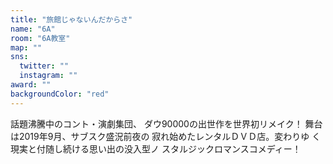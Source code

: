 ```yaml
---
title: "旅館じゃないんだからさ"
name: "6A"
room: "6A教室"
map: ""
sns:
  twitter: ""
  instagram: ""
award: ""
backgroundColor: "red"
---
```


話題沸騰中のコント・演劇集団、
ダウ90000の出世作を世界初リメイク！
舞台は2019年9月、サブスク盛況前夜の
寂れ始めたレンタルＤＶＤ店。変わりゆ
く現実と付随し続ける思い出の没入型ノ
スタルジックロマンスコメディー！
